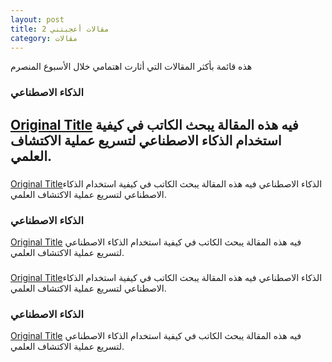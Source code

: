 ```yaml
---
layout: post
title: مقالات أعجبتني 2
category: مقالات
---
```



هذه قائمة بأكثر المقالات التي أثارت اهتمامي خلال الأسبوع المنصرم

### الذكاء الاصطناعي
[Original Title](http://example.com)
فيه هذه المقالة يبحث الكاتب في كيفية استخدام الذكاء الاصطناعي لتسريع عملية الاكتشاف العلمي. 
---

### 
[Original Title](http://example.com)الذكاء الاصطناعي
فيه هذه المقالة يبحث الكاتب في كيفية استخدام الذكاء الاصطناعي لتسريع عملية الاكتشاف العلمي.  



### الذكاء الاصطناعي
[Original Title](http://example.com)
فيه هذه المقالة يبحث الكاتب في كيفية استخدام الذكاء الاصطناعي لتسريع عملية الاكتشاف العلمي. 



### 
[Original Title](http://example.com)الذكاء الاصطناعي
فيه هذه المقالة يبحث الكاتب في كيفية استخدام الذكاء الاصطناعي لتسريع عملية الاكتشاف العلمي. 



### الذكاء الاصطناعي
[Original Title](http://example.com)
فيه هذه المقالة يبحث الكاتب في كيفية استخدام الذكاء الاصطناعي لتسريع عملية الاكتشاف العلمي. 
